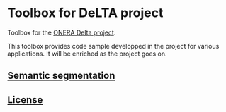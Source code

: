 # Toolbox for DeLTA project

Toolbox for the [ONERA Delta project](https://delta-onera.github.io).

This toolbox provides code sample developped in the project for various applications. It will be enriched as the project goes on.

## [Semantic segmentation](semantic_segmentation/semantic_segmentation.md)

## [License](LICENSE)

